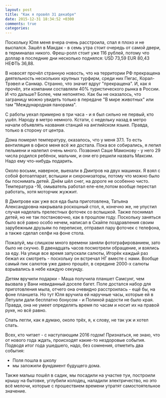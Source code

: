 ```yaml
---
layout: post
title: "Как я провёл 31 декабря"
date: 2015-12-31 18:34:52 +0300
comments: true
categories: 
---
```

Поскольку Юля меня вчера очень расстроила, спал я плохо и не выспался. Зашёл в Макдак - в семь утра стоит очередь от самой двери, в терминалах никого. Фреш-ролл стоит уже 116 рублей, потому что доллар в последние дни несколько поднялся: USD 73,59 EUR 80,43 НЕФТЬ 36,88.

В новосят прочёл странную новость, что на территории РФ прекращена деятельность нескольких крупных турфирм, среди них Пегас, Корал-Трэвел и Санмар. Странно, что значит вдруг "прекращена". И, как я прочёл, эти компании составляли 40% туристического рынка в России. И что дальше? Более, чем непонятно. Как бы не оказалось, что заграницу можно увидеть только в передаче "В мире животных" или там "Международная панорама".

С работы уехал примерно в три часа - и я был сильно не первый, кто ушёл. Народу в метро немного. Кстати, с недельку назад в метро начали объявлять названия станций на английском языке. Правда, только в сторону от центра.

Дома померял температуру, оказалось, что у меня 37.1. То есть вентиляция в офисе меня всё же достала. Пока все собирались, я лепил пельмени и налепил очень много. Позвонил Саше Мамонову - у него 29 числа родился ребёнок, мальчик, и они его решили назвать Максим. Надо ему что-нибудь подарить.

Около восьми, наверное, выехали в Дмитров на двух машинах. Я взял с собой фотоаппарат, вспышки и сихронизаторы, потому что можно было бы поснимать детей. Днём шёл снег, на дороге не особенно чисто. Температура -16, омыватель работал еле-еле,потом вообще перестал работать, хотя моторчик жужжит.

В Дмитрове как уже вся еда была приготовлена, Татьяна Александровна накрывала роскошный стол, я, конечно же, не упустил случая наделать прелестных фоточек со вспышкой. Также поснимал детей, но не так постановочно, как в прошлом году. Поскольку заняться было всё равно особо нечем, написал в Скайпе поздравления своим зарубежным друзьям по переписке, отправил пару фоточек с телефона, а также сделал селфи на фоне стола.

Пожалуй, мы слишком много времени заняли фотографированием, зато было не скучно. В двенадцать часов посмотрели обращение,  и взялись за еду. На улице все время запускали салюты, Игорёк каждый раз бежал их смотреть - поскольку он встречал НГ вместе с нами. Вообще самый пик салютов уже давно прошёл, в середине 2000-х салюты взрывались в небе каждую секунду.

Детям вручили подарки - Маша получила планшет Самсунг, чем вызвала у Вани невиданный доселе багет. Поле достался набор для приготовления мыла, отчего она очевидно расстроилась - ещё бы, на фоне планшета. Но тут Юля вручила ей наручные часы, которые ей в Летуали дали бесплатно бонусом - и Полиной радости не было края. Правда, она не умеет определять время по часам и носит их на правой руке, но всё равно.
 
Спать легли, как я думаю, около трёх, я, к слову, не так уж и хотел спать.

Всех, кто читает - с наступающим 2016 годом! Признаться, не знаю, что от нового года ждать, происходят какие-то нездоровые события. Подводя итог года ушедшего, надо, без сомнения, отметить два события:

- Поля пошла в школу
- мы заложили фундамент будущего дома.

Также малыш пошёл в садик, мы посадили на участке туи, построили крышу на бытовке, углубили колодец, наладили электричество, но это всё мелочи, которые с прошествием времени утратят самостоятельное значение.
